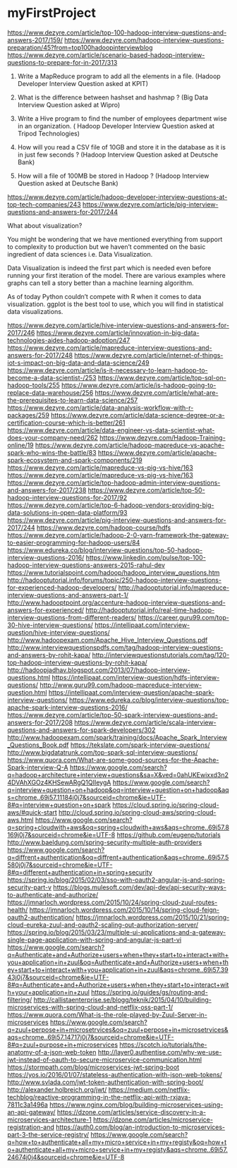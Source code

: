 # myFirstProject

https://www.dezyre.com/article/top-100-hadoop-interview-questions-and-answers-2017/159/
https://www.dezyre.com/hadoop-interview-questions-preparation/45?from=top100hadoopinterviewblog
https://www.dezyre.com/article/scenario-based-hadoop-interview-questions-to-prepare-for-in-2017/313

1) Write a MapReduce program to add all the elements in a file. (Hadoop Developer Interview Question asked at KPIT)

2)  What is the difference between hashset and hashmap ? (Big Data Interview Question asked at Wipro)

3) Write a Hive program to find the number of employees department wise in an organization. ( Hadoop Developer Interview Question asked at Tripod Technologies)

4) How will you read a CSV file of 10GB and store it in the database as it is in just few seconds ? (Hadoop Interview Question asked at Deutsche Bank)

5) How will a file of 100MB be stored in Hadoop ? (Hadoop Interview Question asked at Deutsche Bank)



https://www.dezyre.com/article/hadoop-developer-interview-questions-at-top-tech-companies/243
https://www.dezyre.com/article/pig-interview-questions-and-answers-for-2017/244

What about visualization?

You might be wondering that we have mentioned everything from support to complexity to production but we haven’t commented on the basic ingredient of data sciences i.e. Data Visualization.

Data Visualization is indeed the first part which is needed even before running your first iteration of the model. There are various examples where graphs can tell a story better than a machine learning algorithm.

As of today Python couldn’t compete with R when it comes to data visualization. ggplot is the best tool to use, which you will find in statistical data visualizations.

https://www.dezyre.com/article/hive-interview-questions-and-answers-for-2017/246
https://www.dezyre.com/article/innovation-in-big-data-technologies-aides-hadoop-adoption/247
https://www.dezyre.com/article/mapreduce-interview-questions-and-answers-for-2017/248
https://www.dezyre.com/article/internet-of-things-iot-s-impact-on-big-data-and-data-science/249
https://www.dezyre.com/article/is-it-necessary-to-learn-hadoop-to-become-a-data-scientist-/253
https://www.dezyre.com/article/top-sql-on-hadoop-tools/255
https://www.dezyre.com/article/is-hadoop-going-to-replace-data-warehouse/256
https://www.dezyre.com/article/what-are-the-prerequisites-to-learn-data-science/257
https://www.dezyre.com/article/data-analysis-workflow-with-r-packages/259
https://www.dezyre.com/article/data-science-degree-or-a-certification-course-which-is-better/261
https://www.dezyre.com/article/data-engineer-vs-data-scientist-what-does-your-company-need/262
https://www.dezyre.com/Hadoop-Training-online/19
https://www.dezyre.com/article/hadoop-mapreduce-vs-apache-spark-who-wins-the-battle/83
https://www.dezyre.com/article/apache-spark-ecosystem-and-spark-components/219
https://www.dezyre.com/article/mapreduce-vs-pig-vs-hive/163
https://www.dezyre.com/article/mapreduce-vs-pig-vs-hive/163
https://www.dezyre.com/article/top-hadoop-admin-interview-questions-and-answers-for-2017/238
https://www.dezyre.com/article/top-50-hadoop-interview-questions-for-2017/92
https://www.dezyre.com/article/top-6-hadoop-vendors-providing-big-data-solutions-in-open-data-platform/93
https://www.dezyre.com/article/pig-interview-questions-and-answers-for-2017/244
https://www.dezyre.com/hadoop-course/hdfs
https://www.dezyre.com/article/hadoop-2-0-yarn-framework-the-gateway-to-easier-programming-for-hadoop-users/84
https://www.edureka.co/blog/interview-questions/top-50-hadoop-interview-questions-2016/
https://www.linkedin.com/pulse/top-100-hadoop-interview-questions-answers-2015-rahul-dev
https://www.tutorialspoint.com/hadoop/hadoop_interview_questions.htm
http://hadooptutorial.info/forums/topic/250-hadoop-interview-questions-for-experienced-hadoop-developers/
http://hadooptutorial.info/mapreduce-interview-questions-and-answers-part-1/
http://www.hadooptpoint.org/accenture-hadoop-interview-questions-and-answers-for-experienced/
http://hadooptutorial.info/real-time-hadoop-interview-questions-from-different-readers/
https://career.guru99.com/top-30-hive-interview-questions/
https://intellipaat.com/interview-question/hive-interview-questions/
http://www.hadoopexam.com/Apache_Hive_Interview_Questions.pdf
http://www.interviewquestionspdfs.com/tag/hadoop-interview-questions-and-answers-by-rohit-kapa/
http://interviewquestionstutorials.com/tag/120-top-hadoop-interview-questions-by-rohit-kapa/
http://hadoopjadhav.blogspot.com/2013/07/hadoop-interview-questions.html
https://intellipaat.com/interview-question/hdfs-interview-questions/
http://www.guru99.com/hadoop-mapreduce-interview-question.html
https://intellipaat.com/interview-question/apache-spark-interview-questions/
https://www.edureka.co/blog/interview-questions/top-apache-spark-interview-questions-2016/
https://www.dezyre.com/article/top-50-spark-interview-questions-and-answers-for-2017/208
https://www.dezyre.com/article/scala-interview-questions-and-answers-for-spark-developers/302
http://www.hadoopexam.com/spark/training/docs/Apache_Spark_Interview_Questions_Book.pdf
https://tekslate.com/spark-interview-questions/
http://www.bigdatatrunk.com/top-spark-sql-interview-questions/
https://www.quora.com/What-are-some-good-sources-for-the-Apache-Spark-interview-Q-A
https://www.google.com/search?q=hadoop+architecture+interview+questions&sa=X&ved=0ahUKEwixxd3n24DVAhXGOz4KHSewARgQ1QIIeygA
https://www.google.com/search?q=interview+question+on+hadoop&oq=interview+question+on+hadoop&aqs=chrome..69i57.11184j0j7&sourceid=chrome&ie=UTF-8#q=interview+question+on+spark
https://cloud.spring.io/spring-cloud-aws/#quick-start
http://cloud.spring.io/spring-cloud-aws/spring-cloud-aws.html
https://www.google.com/search?q=spring+cloudwith+aws&oq=spring+cloudwith+aws&aqs=chrome..69i57.8169j0j7&sourceid=chrome&ie=UTF-8
https://github.com/eugenp/tutorials
http://www.baeldung.com/spring-security-multiple-auth-providers
https://www.google.com/search?q=diffrent+authentication&oq=diffrent+authentication&aqs=chrome..69i57.5580j0j7&sourceid=chrome&ie=UTF-8#q=different+authentication+in+spring+security
https://spring.io/blog/2015/02/03/sso-with-oauth2-angular-js-and-spring-security-part-v
https://blogs.mulesoft.com/dev/api-dev/api-security-ways-to-authenticate-and-authorize/
https://jmnarloch.wordpress.com/2015/10/24/spring-cloud-zuul-routes-health/
https://jmnarloch.wordpress.com/2015/10/14/spring-cloud-feign-oauth2-authentication/
https://jmnarloch.wordpress.com/2015/10/21/spring-cloud-eureka-zuul-and-oauth2-scaling-out-authorization-server/
https://spring.io/blog/2015/03/23/multiple-ui-applications-and-a-gateway-single-page-application-with-spring-and-angular-js-part-vi
https://www.google.com/search?q=Authenticate+and+Authorize+users+when+they+start+to+interact+with+you+application+in+zuul&oq=Authenticate+and+Authorize+users+when+they+start+to+interact+with+you+application+in+zuul&aqs=chrome..69i57.3943j0j7&sourceid=chrome&ie=UTF-8#q=Authenticate+and+Authorize+users+when+they+start+to+interact+with+your+application+in+zuul
https://spring.io/guides/gs/routing-and-filtering/
http://callistaenterprise.se/blogg/teknik/2015/04/10/building-microservices-with-spring-cloud-and-netflix-oss-part-1/
https://www.quora.com/What-is-the-role-played-by-Zuul-Server-in-microservices
https://www.google.com/search?q=zuul+perpose+in+microsetrvices&oq=zuul+perpose+in+microsetrvices&aqs=chrome..69i57.14717j0j7&sourceid=chrome&ie=UTF-8#q=zuul+purpose+in+microservices
https://scotch.io/tutorials/the-anatomy-of-a-json-web-token
http://layer0.authentise.com/why-we-use-jwt-instead-of-oauth-to-secure-microservice-communication.html
https://stormpath.com/blog/microservices-jwt-spring-boot
https://yos.io/2016/01/07/stateless-authentication-with-json-web-tokens/
http://www.svlada.com/jwt-token-authentication-with-spring-boot/
http://alexander.holbreich.org/jwt/
https://medium.com/netflix-techblog/reactive-programming-in-the-netflix-api-with-rxjava-7811c3a1496a
https://www.nginx.com/blog/building-microservices-using-an-api-gateway/
https://dzone.com/articles/service-discovery-in-a-microservices-architecture-1
https://dzone.com/articles/microservice-registration-and
https://auth0.com/blog/an-introduction-to-microservices-part-3-the-service-registry/
https://www.google.com/search?q=how+to+authenticate+all+my+micro+service+in+my+registy&oq=how+to+authenticate+all+my+micro+service+in+my+registy&aqs=chrome..69i57.24674j0j4&sourceid=chrome&ie=UTF-8
